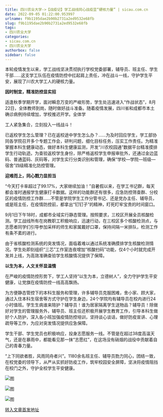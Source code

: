 ```yaml
---
title: 四川农业大学->【战疫记】学工战线同心战疫显“硬核力量” | sicau.com.cn
date: 2022-09-05 01:22:00.953997
urlname: f9b1195dae2b90b2731a2ed9532e68fb
slug: f9b1195dae2b90b2731a2ed9532e68fb
tags: 
- 四川农业大学
categories:
- sicau.com.cn
- 四川农业大学
authorbox: false
sidebar: false
---
```

本轮疫情发生以来，学工战线坚决贯彻执行学校党委部署，辅导员、班主任、学生干部……这支学工队伍在疫情防控中扛起肩上责任，冲在战斗一线，守护学生平安，展现了川农大学工人的硬核力量。

**因时制宜，精准防控显实招**

适逢秋季学期开学，面对瞬息万变的严峻形势，学生处迅速进入“作战状态”，8月22日，全体教师到岗，随时做好战斗准备。随着疫情发展，四川省和成都市本土确诊病例持续增加，学校推迟开学。全体学
<!--more-->
工人紧急集合，立刻投入一线战斗！

已返校学生怎么管理？已在返校途中学生怎么办？……为及时回应学生，学工部协同各学院召开多个专题工作会，研判问题，细化目标任务，压实工作责任。为精准掌握本科生健康动态，做好本科生健康监测，开发“川农校园通”数据平台精准摸排学生行动轨迹。为查验返校学生身份，除严格返校学生申报审批外，还通过金边蓝码、普通蓝码、灰码等，对学生实行分类识别和管理，确保“学校—学院—班级—宿舍”四级精准化防控管理。

**迎难而上，同心戮力显担当**

“今天打卡率超过了99.17%，大家继续加油！”自暑假以来，在学工书记群，每天都会准时通报学生健康打卡数据。这样的功能群还有很多，应急防控筛查群、分校区的疫情防控工作群……不管是学院学生工作分管书记、还是党办主任、辅导员，或是班主任，在疫情防控前，都拿出“钉钉子”的精神，盯死盯牢宝贵的时间窗口。

9月1日下午18时，成都市全域实行静态管理。按照要求，三校区开展全员核酸检测。学工战线所有在岗教职工积极响应，迅速行动，在三校区多个核酸检测点，与志愿者同学们引导参加采样的师生和家属戴好口罩，保持间隔一米排队，检测工作有条不紊的进行。

由于省核酸检测系统的突发情况，面临着难以通过系统准确摸排学生核酸检测情况。学生处即刻组织“三芯”工作室连夜增加“核酸扫码”功能，仅4个小时就完成开发并上线，为高效准确查验学生核酸情况提供了保障。

**以生为本，人文关怀显温情**

在严峻的疫情防控形势下，学工人坚持“以生为本，立德树人”，全力守护学生平安健康，让党旗在疫情防控一线高高飘扬。

为方便静态管控下的本科生服务和管理，许多辅导员克服困难，舍小家、顾大家，通过入住本科生宿舍等方式守护在学生身边，24个学院均有辅导员在校内进行24小时值班。学生生病谁来陪护？辅导员！谁为居家隔离学生送物品？辅导员！除做好对学生的管理服务外，辅导员、班主任还积极开展学生教育工作，引导本科生做好个人防护，深入各小班加强疫情防控培训，坚持谈心谈话，做好防疫宣讲、心理疏导等工作，为应对突发情况提供应急保障。

学生干部、学生党员也积极响应，投身志愿服务一线。不管是在超过38度高温天气，还是在暴雨中，都能看见那一抹“志愿红”，在这场没有硝烟的战役中贡献着自己的青春力量。

“上下同欲者胜，风雨同舟者兴”。1180余名班主任、辅导员勠力同心，团结一致，在校党委的领导下，从严从实抓好防疫工作，筑牢校园安全屏障，坚决将疫情阻挡在校门之外，守护全校学生平安健康。

![图](https://news.sicau.edu.cn/__local/2/73/A2/0285C884144BFE843134FB6C949_ADE81077_2F241.jpg)

![图](https://news.sicau.edu.cn/__local/1/D3/18/B9247864653E845AF3E7AAA914B_59728F37_711F5.jpg)

![图](https://news.sicau.edu.cn/__local/E/C7/C6/6EB8E198E05530B289E21CB0D76_4FC7A00D_5AB82.jpg)

[转入文章首发地址](https://news.sicau.edu.cn/info/1078/69355.htm)